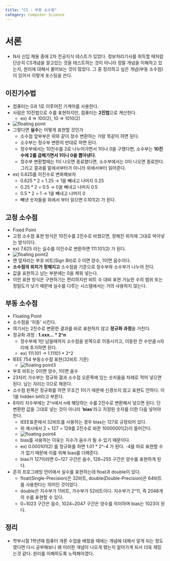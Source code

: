 ```yaml
---
title: "CS : 부동 소수점"
category: Computer Science
---
```




# 서론

- N사 신입 채용 중에 2차 전공지식 테스트가 있었다. 정보처리기사를 취득할 때처럼 단순히 CS개념을 알고있는 것을 테스트하는 것이 아니라 정말 개념을 이해하고 있는지, 원리에 대해서 물어보는 것이 많았다. 그 중 정리하고 싶은 개념(부동 소수점)이 있어서 이렇게 포스팅을 쓴다.



## 이진기수법

- 컴퓨터는 0과 1로 이루어진 기계어를 사용한다.
- 사람은 10진법으로 수를 표현하지만, 컴퓨터는 **2진법**으로 계산한다.
  - ex) 4 => 100(2),   10 => 1010(2) 
- ![floating point](https://user-images.githubusercontent.com/23491962/99884713-acfc2900-2c73-11eb-878d-0883bd849c13.png)
- 그렇다면 **실수**는 어떻게 표현할 것인가
  - 소수점 앞부부은 위와 같이 정수 변환하는 거랑 똑같이 하면 된다.
  - 소수부는 정수부 변환의 반대로 하면 된다.
  - 정수부에서는 10진수를 2로 나누어가면서 1이나 0을 구했다면, 소수부는 **10진수에 2를 곱해가면서 1이나 0을 뽑아낸다**.
  - 정수부 변환할때는 1이 나오면 종료했다면, 소수부에서는 0이 나오면 종료한다. 그리고 결과를 밑에서부터가 아니라 위에서부터 읽어준다.
- ex) 0.625를 이진수로 변화해보자
  - 0.625 * 2 = 1.25 → 1을 빼내고 나머지 0.25
  - 0.25 * 2 = 0.5 → 0을 빼내고 나머지 0.5
  - 0.5 * 2 = 1 → 1을 빼내고 나머지 0
  - 빼낸 숫자들을 위에서 부터 읽으면 0.101(2) 가 된다.





## 고정 소수점

- Fixed Point
- 고정 소수점 표현 방식은 10진수를 2진수로 바꿨으면, 정해진 위치에 그대로 박아넣는 방식이다.
- ex) 7.625 라는 실수를 이진수로 변환하면 111.101(2) 가 된다.
- ![floating point2](https://user-images.githubusercontent.com/23491962/99884714-ad94bf80-2c73-11eb-91dc-0c8d51198c1b.png)
- 맨 앞자리는 부호 비트(Sign Bit)로 0 이면 양수, 1이면 음수이다.
- **소수점의 위치가 정해지고** 소수점을 기준으로 정수부와 소수부가 나누어 진다.
- 값을 표현하고 남는 부분에는 0을 채워 넣는다.
- 이런 표현 방식은 구현하기는 편리하지만 비트 수 대비 표현 가능한 수의 범위 또는 정밀도가 낮기 때문에 실수를 다루는 시스템에서는 거의 사용하지 않는다.



## 부동 소수점

- Floating Point
- 소수점을 '이동' 시킨다.
- 여기서는 2진수로 변환한 결과를 바로 표현하지 않고 **정규화 과정**을 거친다.
- 정규화 과정 : **1.xxx... * 2^n**
  - 정수부에 1만 남을때까지 소수점을 왼쪽으로 이동시키고, 이동한 칸 수만큼 n자리에 추가하면 된다.
  - ex) 111.101 → 1.11101 * 2^2
- IEEE 754 부동소수점 표현(32비트 기준)
  - ![floating point3](https://user-images.githubusercontent.com/23491962/99884715-ae2d5600-2c73-11eb-9ac5-605e06e82964.png)
- 부호 비트는 0이면 양수, 1이면 음수
- 23자리 가수부는 정규화 결과 소수점 오른쪽에 있는 숫자들을 차례로 적어 넣으면 된다. 남는 자리는 0으로 채운다.
- 소수점 왼쪽은 정규화를 하면 무조건 1이기 때문에 신경쓰지 않고 표현도 안하다. 이 1을 hidden bit라고 부른다.
- 8자리 지수부에는 2^n에서 n에 해당하는 수를 2진수로 변환해서 넣으면 된다. 단 변환한 값을 그대로 넣는 것이 아니라 '**bias**'라고 지정된 숫자를 더한 다음 넣어야 한다.
  - IEEE표준에서 32비트를 사용하는 경우 bias는 127로 규정되어 있다.
  - 위 예시에서 2 + 127 = 129를 2진수로 바꾼 10000001(2)이 들어간다.
  - ![floating point4](https://user-images.githubusercontent.com/23491962/99884717-ae2d5600-2c73-11eb-9537-10c678ff3927.png)
  - bias를 사용하는 이유는 지수가 음수가 될 수 있기 때문이다.
  - ex) 0.000101(2) 를 정규화를 하면 1.01 * 2^-4 가 된다. -4를 따로 표현할 수가 없기 때문에 이를 위해 bias를 더해준다.
  - bias가 127이라면 0~127 구간은 음수, 128~255 구간은 양수를 표현하게 된다.
- 흔히 프로그래밍 언어에서 실수를 표현하는데 float과 double이 있다.
  - float(Single-Precision)은 32비트, double(Double-Precision)은 64비트를 사용한다는 의미인 것이었다.
  - double은 지수부가 11비트, 가수부가 52비트이다. 지수부가 2^11, 즉 2048개의 수를 표현할 수 있다.
  - 0~1023 구간은 음수, 1024~2047 구간은 양수를 의미하며 bias는 1023이 된다.





## 정리

- 학부시절 1학년때 컴퓨터 개론 수업을 배웠을 때에는 개념에 대해서 알게 되는 정도였다면 다시 공부해보니 왜 이러한 개념이 나오게 됐는지 알아가게 되서 더욱 재밌는것 같다. 원리를 이해하도록 노력해야겠다.
